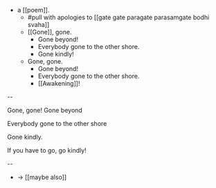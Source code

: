 - a [[poem]].
  - #pull with apologies to [[gate gate paragate parasamgate bodhi svaha]]
  - [[Gone]], gone.
    - Gone beyond!
    - Everybody gone to the other shore.
    - Gone kindly!
  - Gone, gone.
    - Gone beyond!
    - Everybody gone to the other shore.
    - [[Awakening]]!

-- 

Gone, gone!
Gone beyond

Everybody gone to the other shore

Gone kindly.

If you have to go, go kindly!

--

- -> [[maybe also]]


